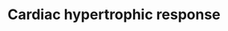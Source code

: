 ---
annotations:
- id: CL:0000746
  parent: native cell
  type: Cell Type Ontology
  value: cardiac muscle cell
- id: DOID:11984
  parent: cardiovascular system disease
  type: Disease Ontology
  value: hypertrophic cardiomyopathy
- id: PW:0000296
  parent: disease pathway
  type: Pathway Ontology
  value: hypertrophic cardiomyopathy pathway
authors:
- Mkutmon
- Cgrove
- MaintBot
- Egonw
- AlexanderPico
- AMTan
- Khanspers
- Eweitz
citedin:
- link: PMC9015122
  title: Understanding signaling and metabolic paths using semantified and harmonized
    information about biological interactions (2022)
- link: PMC4168754
  title: 'WikiPathways App for Cytoscape: Making biological pathways amenable to network
    analysis and visualization (2014)'
communities: []
description: Integrated schematic of the more extensively characterized intracellular
  signal-transduction pathways that coordinate the cardiac hypertrophic response.
  During development and in response to physiological stimuli or pathological insults,
  the heart undergoes hypertrophic enlargement, which is characterized by an increase
  in the size of individual cardiac myocytes.  Proteins on this pathway have targeted
  assays available via the [CPTAC Assay Portal](https://assays.cancer.gov/available_assays?wp_id=WP2795).
last-edited: 2025-07-15
ndex: 7e219578-8b65-11eb-9e72-0ac135e8bacf
organisms:
- Homo sapiens
redirect_from:
- /index.php/Pathway:WP2795
- /instance/WP2795
- /instance/WP2795_r139973
revision: r139973
schema-jsonld:
- '@context': https://schema.org/
  '@id': https://wikipathways.github.io/pathways/WP2795.html
  '@type': Dataset
  creator:
    '@type': Organization
    name: WikiPathways
  description: Integrated schematic of the more extensively characterized intracellular
    signal-transduction pathways that coordinate the cardiac hypertrophic response.
    During development and in response to physiological stimuli or pathological insults,
    the heart undergoes hypertrophic enlargement, which is characterized by an increase
    in the size of individual cardiac myocytes.  Proteins on this pathway have targeted
    assays available via the [CPTAC Assay Portal](https://assays.cancer.gov/available_assays?wp_id=WP2795).
  keywords:
  - AKT1
  - AKT2
  - ANP
  - Ang-II
  - CDK 7
  - CDK 9
  - CaMK
  - Calcineurin
  - Calmodulin
  - Catecholamines
  - Ca²⁺
  - DAG
  - EGF
  - ERK1
  - ERK2
  - ERK5
  - FGF
  - FGFR
  - GC-A
  - GSK3-beta
  - HDAC 4
  - HDAC 5
  - HDAC 7
  - HDAC 9
  - I-kappa-B
  - IGF-I
  - IKK-alpha
  - IKK-beta
  - IKK-gamma
  - Ins(1,4,5)P3
  - JNK
  - MAPKKK
  - MAPKKKK
  - MEF2
  - MEK1
  - MEK2
  - MEK3
  - MEK4
  - MEK5
  - MEK6
  - MEK7
  - NF-kappa-B
  - NFAT
  - NIK
  - Neuregulin
  - PDK1
  - PKC
  - PKD
  - PKG-I
  - PLA2
  - RAC1
  - RAF1
  - TAK1
  - TGF-beta
  - 'TGFR/Activin '
  - TNF-alpha
  - TNFR
  - cGMP
  - mTOR
  - p38
  license: CC0
  name: Cardiac hypertrophic response
seo: CreativeWork
title: Cardiac hypertrophic response
wpid: WP2795
---